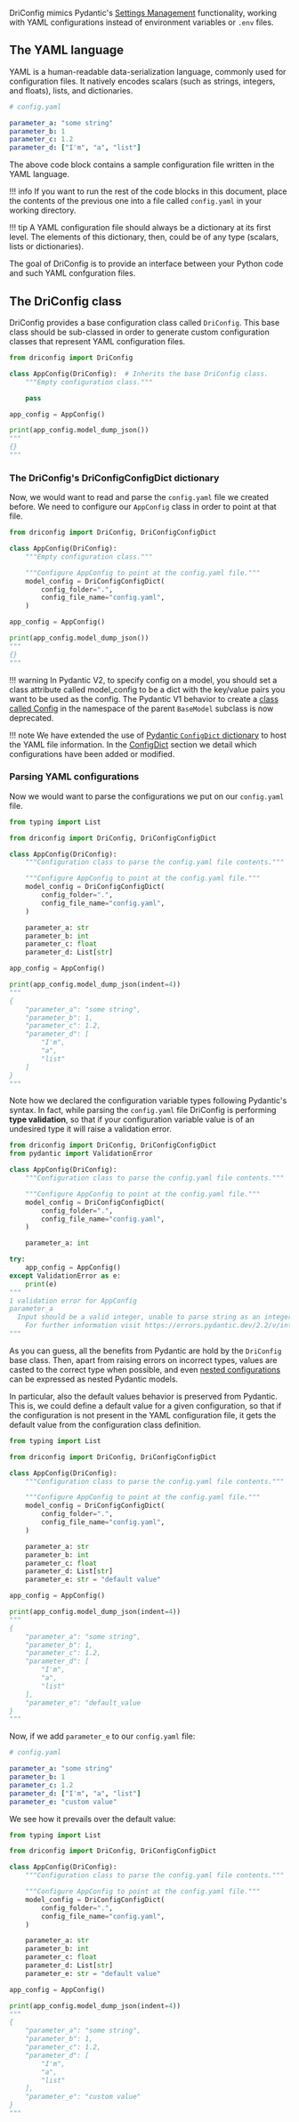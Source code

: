 DriConfig mimics Pydantic's [Settings Management](https://pydantic-docs.helpmanual.io/usage/settings/)
functionality, working with YAML configurations instead of environment variables or `.env` files.

## The YAML language

YAML is a human-readable data-serialization language, commonly used for configuration files.
It natively encodes scalars (such as strings, integers, and floats), lists, and dictionaries.

```yaml
# config.yaml

parameter_a: "some string"
parameter_b: 1
parameter_c: 1.2
parameter_d: ["I'm", "a", "list"]
```

The above code block contains a sample configuration file written in the YAML language.

!!! info
    If you want to run the rest of the code blocks in this document, place the contents of the
    previous one into a file called `config.yaml` in your working directory.

!!! tip
    A YAML configuration file should always be a dictionary at its first level.
    The elements of this dictionary, then, could be of any type (scalars, lists or dictionaries).

The goal of DriConfig is to provide an interface between your Python code and such YAML confguration files.

## The DriConfig class
DriConfig provides a base configuration class called `DriConfig`. This base class should be sub-classed in order
to generate custom configuration classes that represent YAML configuration files.

```python
from driconfig import DriConfig

class AppConfig(DriConfig):  # Inherits the base DriConfig class.
    """Empty configuration class."""

    pass

app_config = AppConfig()

print(app_config.model_dump_json())
"""
{}
"""
```

### The DriConfig's DriConfigConfigDict dictionary
Now, we would want to read and parse the `config.yaml` file we created before.
We need to configure our `AppConfig` class in order to point at that file.

```python
from driconfig import DriConfig, DriConfigConfigDict

class AppConfig(DriConfig):
    """Empty configuration class."""

    """Configure AppConfig to point at the config.yaml file."""
    model_config = DriConfigConfigDict(
        config_folder=".",
        config_file_name="config.yaml",
    )

app_config = AppConfig()

print(app_config.model_dump_json())
"""
{}
"""
```

!!! warning
    In Pydantic V2, to specify config on a model, you should set
    a class attribute called model_config to be a dict with the
    key/value pairs you want to be used as the config.
    The Pydantic V1 behavior to create a
    [class called Config](https://pydantic-docs.helpmanual.io/usage/model_config/)
    in the namespace of the parent `BaseModel` subclass is now deprecated.

!!! note
    We have extended the use of
    [Pydantic `ConfigDict` dictionary](https://docs.pydantic.dev/latest/api/config/#pydantic.config.ConfigDict)
    to host the YAML file information.
    In the [ConfigDict](configdict.md) section we detail which configurations have been
    added or modified.

### Parsing YAML configurations
Now we would want to parse the configurations we put on our `config.yaml` file.

```python
from typing import List

from driconfig import DriConfig, DriConfigConfigDict

class AppConfig(DriConfig):
    """Configuration class to parse the config.yaml file contents."""

    """Configure AppConfig to point at the config.yaml file."""
    model_config = DriConfigConfigDict(
        config_folder=".",
        config_file_name="config.yaml",
    )

    parameter_a: str
    parameter_b: int
    parameter_c: float
    parameter_d: List[str]

app_config = AppConfig()

print(app_config.model_dump_json(indent=4))
"""
{
    "parameter_a": "some string",
    "parameter_b": 1,
    "parameter_c": 1.2,
    "parameter_d": [
        "I'm",
        "a",
        "list"
    ]
}
"""
```

Note how we declared the configuration variable types following Pydantic's syntax.
In fact, while parsing the `config.yaml` file DriConfig is performing **type validation**,
so that if your configuration variable value is of an undesired type it will raise a validation error.

```python
from driconfig import DriConfig, DriConfigConfigDict
from pydantic import ValidationError

class AppConfig(DriConfig):
    """Configuration class to parse the config.yaml file contents."""

    """Configure AppConfig to point at the config.yaml file."""
    model_config = DriConfigConfigDict(
        config_folder=".",
        config_file_name="config.yaml",
    )

    parameter_a: int

try:
    app_config = AppConfig()
except ValidationError as e:
    print(e)
"""
1 validation error for AppConfig
parameter_a
  Input should be a valid integer, unable to parse string as an integer [type=int_parsing, input_value='some string', input_type=str]
    For further information visit https://errors.pydantic.dev/2.2/v/int_parsing
"""
```

As you can guess, all the benefits from Pydantic are hold by the `DriConfig` base class.
Then, apart from raising errors on incorrect types, values are casted to the correct
type when possible, and even [nested configurations](nested_models.md) can be expressed as nested Pydantic models.

In particular, also the default values behavior is preserved from Pydantic. This is, we could define
a default value for a given configuration, so that if the configuration is not present in the YAML
configuration file, it gets the default value from the configuration class definition.

```python hl_lines="18 33"
from typing import List

from driconfig import DriConfig, DriConfigConfigDict

class AppConfig(DriConfig):
    """Configuration class to parse the config.yaml file contents."""

    """Configure AppConfig to point at the config.yaml file."""
    model_config = DriConfigConfigDict(
        config_folder=".",
        config_file_name="config.yaml",
    )

    parameter_a: str
    parameter_b: int
    parameter_c: float
    parameter_d: List[str]
    parameter_e: str = "default value"

app_config = AppConfig()

print(app_config.model_dump_json(indent=4))
"""
{
    "parameter_a": "some string",
    "parameter_b": 1,
    "parameter_c": 1.2,
    "parameter_d": [
        "I'm",
        "a",
        "list"
    ],
    "parameter_e": "default_value
}
"""
```

Now, if we add `parameter_e` to our `config.yaml` file:
```yaml hl_lines="7"
# config.yaml

parameter_a: "some string"
parameter_b: 1
parameter_c: 1.2
parameter_d: ["I'm", "a", "list"]
parameter_e: "custom value"
```
We see how it prevails over the default value:
```python hl_lines="33"
from typing import List

from driconfig import DriConfig, DriConfigConfigDict

class AppConfig(DriConfig):
    """Configuration class to parse the config.yaml file contents."""

    """Configure AppConfig to point at the config.yaml file."""
    model_config = DriConfigConfigDict(
        config_folder=".",
        config_file_name="config.yaml",
    )

    parameter_a: str
    parameter_b: int
    parameter_c: float
    parameter_d: List[str]
    parameter_e: str = "default value"

app_config = AppConfig()

print(app_config.model_dump_json(indent=4))
"""
{
    "parameter_a": "some string",
    "parameter_b": 1,
    "parameter_c": 1.2,
    "parameter_d": [
        "I'm",
        "a",
        "list"
    ],
    "parameter_e": "custom value"
}
"""
```
